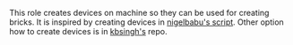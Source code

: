 This role creates devices on machine so they can be used for creating bricks.
It is inspired by creating devices in [nigelbabu's script][nigelbabu].
Other option how to create devices is in [kbsingh's][kbsingh] repo.


[nigelbabu]: https://github.com/nigelbabu/centos-ci-sample/blob/master/scripts/libgfapi-python.sh
[kbsingh]: https://github.com/kbsingh/centos-ci-scripts/blob/master/create_looped_disk.sh

